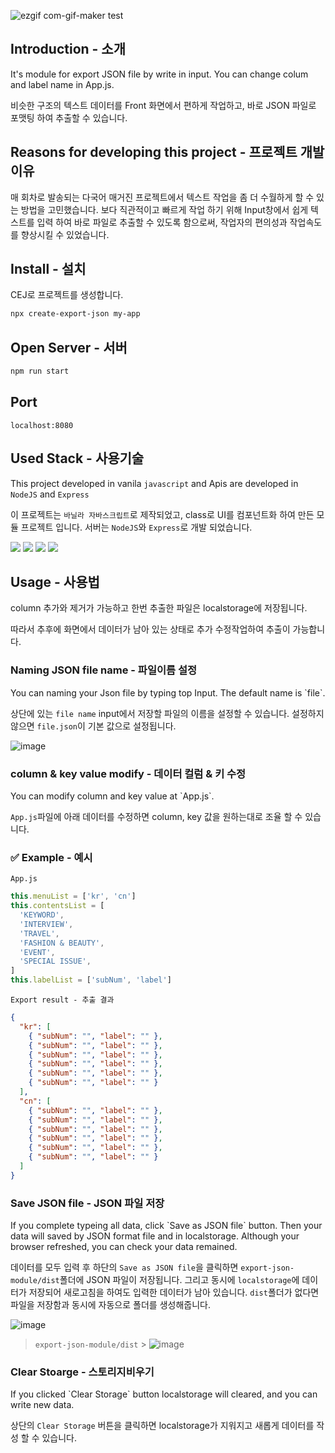 ![ezgif com-gif-maker](https://user-images.githubusercontent.com/72537762/211192271-0a402ad4-ab77-4f33-bbd8-75d101d6308c.gif)
test

## Introduction - 소개

It's module for export JSON file by write in input. You can change colum and label name in App.js.

비슷한 구조의 텍스트 데이터를 Front 화면에서 편하게 작업하고, 바로 JSON 파일로 포맷팅 하여 추출할 수 있습니다.

## Reasons for developing this project - 프로젝트 개발 이유

매 회차로 발송되는 다국어 매거진 프로젝트에서 텍스트 작업을 좀 더 수월하게 할 수 있는 방법을
고민했습니다. 보다 직관적이고 빠르게 작업 하기 위해 Input창에서 쉽게 텍스트를 입력 하여 바로
파일로 추출할 수 있도록 함으로써, 작업자의 편의성과 작업속도를 향상시킬 수 있었습니다.

## Install - 설치

CEJ로 프로젝트를 생성합니다.

```bash
npx create-export-json my-app
```

## Open Server - 서버

```bash
npm run start
```

## Port

```
localhost:8080
```

## Used Stack - 사용기술

This project developed in vanila `javascript` and Apis are developed in `NodeJS` and `Express`

이 프로젝트는 `바닐라 자바스크립트`로 제작되었고, class로 UI를 컴포넌트화 하여 만든 모듈 프로젝트 입니다. 서버는 `NodeJS`와 `Express`로 개발 되었습니다.

<img src="https://img.shields.io/badge/nodeJS-339933?style=for-the-badge&logo=node.js&logoColor=white">
<img src="https://img.shields.io/badge/express-000000?style=for-the-badge&logo=express&logoColor=white">
<img src="https://img.shields.io/badge/javascript-F7DF1E?style=for-the-badge&logo=Javascript&logoColor=white">
<img src="https://img.shields.io/badge/css-1572B6?style=for-the-badge&logo=css3&logoColor=white">

## Usage - 사용법

column 추가와 제거가 가능하고 한번 추출한 파일은 localstorage에 저장됩니다.

따라서 추후에 화면에서 데이터가 남아 있는 상태로 추가 수정작업하여 추출이 가능합니다.

### Naming JSON file name - 파일이름 설정

<p>You can naming your Json file by typing top Input. The default name is `file`.</p>

상단에 있는 `file name` input에서 저장할 파일의 이름을 설정할 수 있습니다. 설정하지 않으면 `file.json`이
기본 값으로 설정됩니다.

![image](https://user-images.githubusercontent.com/72537762/211191295-a51554aa-c515-4d0a-9dc3-374fd5fe69db.png)

### column & key value modify - 데이터 컬럼 & 키 수정

<p>You can modify column and key value at `App.js`.</p>

`App.js`파일에 아래 데이터를 수정하면 column, key 값을 원하는대로 조율 할 수 있습니다.

### ✅ Example - 예시

`App.js`

```javascript
this.menuList = ['kr', 'cn']
this.contentsList = [
  'KEYWORD',
  'INTERVIEW',
  'TRAVEL',
  'FASHION & BEAUTY',
  'EVENT',
  'SPECIAL ISSUE',
]
this.labelList = ['subNum', 'label']
```

`Export result - 추출 결과`

```json
{
  "kr": [
    { "subNum": "", "label": "" },
    { "subNum": "", "label": "" },
    { "subNum": "", "label": "" },
    { "subNum": "", "label": "" },
    { "subNum": "", "label": "" },
    { "subNum": "", "label": "" }
  ],
  "cn": [
    { "subNum": "", "label": "" },
    { "subNum": "", "label": "" },
    { "subNum": "", "label": "" },
    { "subNum": "", "label": "" },
    { "subNum": "", "label": "" },
    { "subNum": "", "label": "" }
  ]
}
```

### Save JSON file - JSON 파일 저장

<p>If you complete typeing all data, click `Save as JSON file` button. Then your data will saved by JSON format file and in localstorage. Although your browser
refreshed, you can check your data remained.</p>

데이터를 모두 입력 후 하단의 `Save as JSON file`을 클릭하면 `export-json-module/dist`폴더에 JSON 파일이 저장됩니다. 그리고 동시에 `localstorage`에 데이터가 저장되어
새로고침을 하여도 입력한 데이터가 남아 있습니다. `dist`폴더가 없다면 파일을 저장함과 동시에 자동으로 폴더를 생성해줍니다.

![image](https://user-images.githubusercontent.com/72537762/211191336-0122bbfd-bcd1-4832-85a6-bcfcf2275ca6.png)

> `export-json-module/dist` > ![image](https://user-images.githubusercontent.com/72537762/211191345-e8170094-501a-46da-b664-7e6960de18c4.png)

### Clear Stoarge - 스토리지비우기

<p>If you clicked `Clear Storage` button localstorage will cleared, and you can write new data.</p>

상단의 `Clear Storage` 버튼을 클릭하면 localstorage가 지워지고 새롭게 데이터를 작성 할 수 있습니다.
